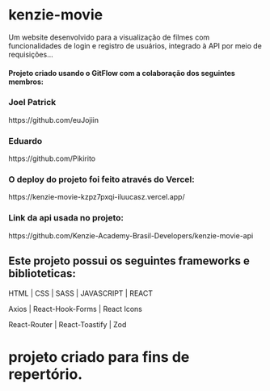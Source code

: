 # kenzie-movie

 Um website desenvolvido para a visualização de filmes com funcionalidades de login e registro de usuários, integrado à API por meio de requisições...<br>

<h4>Projeto criado usando o GitFlow com a colaboração dos seguintes membros:</h4>

<h3>Joel Patrick</h3>
https://github.com/euJojiin
<br>
<h3>Eduardo</h3>
https://github.com/Pikirito

<h3>O deploy do projeto foi feito através do Vercel:</h3>
<a>https://kenzie-movie-kzpz7pxqi-iluucasz.vercel.app/</a>


<h3>Link da api usada no projeto:</h3>
<a>https://github.com/Kenzie-Academy-Brasil-Developers/kenzie-movie-api</a>


<h2>Este projeto possui os seguintes frameworks e biblioteticas:</h2>

HTML | CSS | SASS | JAVASCRIPT | REACT<br>

Axios | React-Hook-Forms | React Icons<br>

React-Router | React-Toastify | Zod

# projeto criado para fins de repertório.
